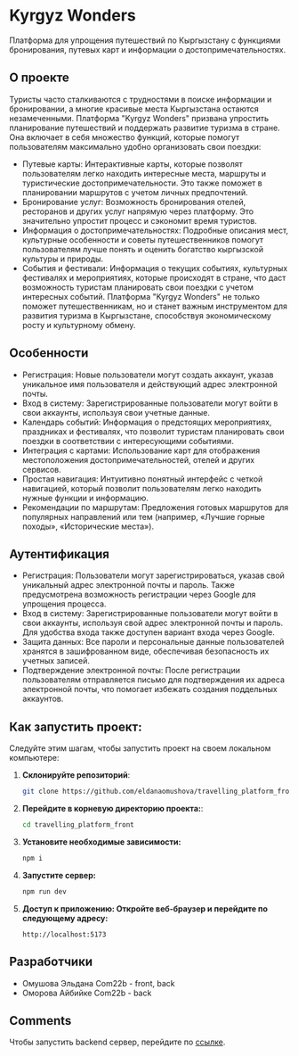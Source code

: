 # Kyrgyz Wonders

Платформа для упрощения путешествий по Кыргызстану с функциями бронирования, путевых карт и информации о достопримечательностях.

## О проекте

Туристы часто сталкиваются с трудностями в поиске информации и бронировании, а многие красивые места Кыргызстана остаются незамеченными. Платформа "Kyrgyz Wonders" призвана упростить планирование путешествий и поддержать развитие туризма в стране. Она включает в себя множество функций, которые помогут пользователям максимально удобно организовать свои поездки:

-   Путевые карты: Интерактивные карты, которые позволят пользователям легко находить интересные места, маршруты и туристические достопримечательности. Это также поможет в планировании маршрутов с учетом личных предпочтений.
-   Бронирование услуг: Возможность бронирования отелей, ресторанов и других услуг напрямую через платформу. Это значительно упростит процесс и сэкономит время туристов.
-   Информация о достопримечательностях: Подробные описания мест, культурные особенности и советы путешественников помогут пользователям лучше понять и оценить богатство кыргызской культуры и природы.
-   События и фестивали: Информация о текущих событиях, культурных фестивалях и мероприятиях, которые происходят в стране, что даст возможность туристам планировать свои поездки с учетом интересных событий.
    Платформа "Kyrgyz Wonders" не только поможет путешественникам, но и станет важным инструментом для развития туризма в Кыргызстане, способствуя экономическому росту и культурному обмену.

## Особенности

-   Регистрация: Новые пользователи могут создать аккаунт, указав уникальное имя пользователя и действующий адрес электронной почты.
-   Вход в систему: Зарегистрированные пользователи могут войти в свои аккаунты, используя свои учетные данные.
-   Календарь событий: Информация о предстоящих мероприятиях, праздниках и фестивалях, что позволит туристам планировать свои поездки в соответствии с интересующими событиями.
-   Интеграция с картами: Использование карт для отображения местоположения достопримечательностей, отелей и других сервисов.
-   Простая навигация: Интуитивно понятный интерфейс с четкой навигацией, который позволит пользователям легко находить нужные функции и информацию.
-   Рекомендации по маршрутам: Предложения готовых маршрутов для популярных направлений или тем (например, «Лучшие горные походы», «Исторические места»).

## Аутентификация

-   Регистрация: Пользователи могут зарегистрироваться, указав свой уникальный адрес электронной почты и пароль. Также предусмотрена возможность регистрации через Google для упрощения процесса.
-   Вход в систему: Зарегистрированные пользователи могут войти в свои аккаунты, используя свой адрес электронной почты и пароль. Для удобства входа также доступен вариант входа через Google.
-   Защита данных: Все пароли и персональные данные пользователей хранятся в зашифрованном виде, обеспечивая безопасность их учетных записей.
-   Подтверждение электронной почты: После регистрации пользователям отправляется письмо для подтверждения их адреса электронной почты, что помогает избежать создания поддельных аккаунтов.

## Как запустить проект:

Следуйте этим шагам, чтобы запустить проект на своем локальном компьютере:

1. **Склонируйте репозиторий**:
    ```bash
    git clone https://github.com/eldanaomushova/travelling_platform_front.git
    ```
2. **Перейдите в корневую директорию проекта:**:
    ```bash
    cd travelling_platform_front
    ```
3. **Установите необходимые зависимости:**
    ```bash
    npm i
    ```
4. **Запустите сервер:**
    ```bash
    npm run dev
    ```
5. **Доступ к приложению: Откройте веб-браузер и перейдите по следующему адресу:**
    ```bach
    http://localhost:5173
    ```

## Разработчики

-   Омушова Эльдана Com22b - front, back
-   Оморова Айбийке Com22b - back

## Comments

Чтобы запустить backend сервер, перейдите по [ссылке](https://github.com/aibiikeo/travelling_platform).
